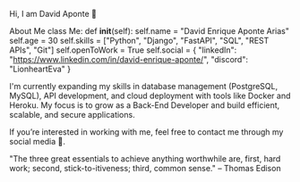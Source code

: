 Hi, I am David Aponte 👋

About Me
class Me:
    def __init__(self):
        self.name = "David Enrique Aponte Arias"
        self.age = 30
        self.skills = ["Python", "Django", "FastAPI", "SQL", "REST APIs", "Git"]
        self.openToWork = True
        self.social = {
            "linkedIn": "https://www.linkedin.com/in/david-enrique-aponte/",
            "discord": "LionheartEva"
        }


I'm currently expanding my skills in database management (PostgreSQL, MySQL), API development, and cloud deployment with tools like Docker and Heroku. My focus is to grow as a Back-End Developer and build efficient, scalable, and secure applications.

If you’re interested in working with me, feel free to contact me through my social media 👀.

"The three great essentials to achieve anything worthwhile are, first, hard work; second, stick-to-itiveness; third, common sense." – Thomas Edison
